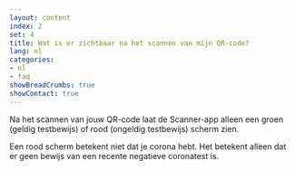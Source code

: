 ```yaml
---
layout: content
index: 2
set: 4
title: Wat is er zichtbaar na het scannen van mijn QR-code?
lang: nl
categories:
- nl
- faq
showBreadCrumbs: true
showContact: true
---
```

Na het scannen van jouw QR-code laat de Scanner-app alleen een groen (geldig testbewijs) of rood (ongeldig testbewijs) scherm zien. 

Een rood scherm betekent niet dat je corona hebt. Het betekent alleen dat er geen bewijs van een recente negatieve coronatest is.
